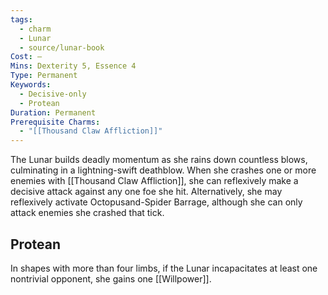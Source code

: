 ```yaml
---
tags:
  - charm
  - Lunar
  - source/lunar-book
Cost: —
Mins: Dexterity 5, Essence 4
Type: Permanent
Keywords:
  - Decisive-only
  - Protean
Duration: Permanent
Prerequisite Charms:
  - "[[Thousand Claw Affliction]]"
---
```

The Lunar builds deadly momentum as she rains down countless blows, culminating in a lightning-swift deathblow. When she crashes one or more enemies with [[Thousand Claw Affliction]], she can reflexively make a decisive attack against any one foe she hit. Alternatively, she may reflexively activate Octopusand-Spider Barrage, although she can only attack enemies she crashed that tick. 
## Protean 

In shapes with more than four limbs, if the Lunar incapacitates at least one nontrivial opponent, she gains one [[Willpower]].